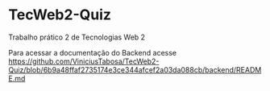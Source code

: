 # TecWeb2-Quiz
 Trabalho prático 2 de Tecnologias Web 2

Para acessar a documentação do Backend acesse https://github.com/ViniciusTabosa/TecWeb2-Quiz/blob/6b9a48ffaf2735174e3ce344afcef2a03da088cb/backend/README.md
